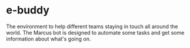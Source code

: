 # e-buddy
The environment to help different teams staying in touch all around the world.
The Marcus bot is designed to automate some tasks and get some information about what's going on.
